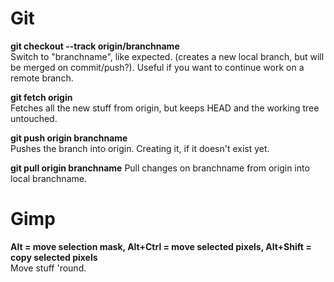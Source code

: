 # Git #
**git checkout --track origin/branchname**  
Switch to "branchname", like expected. (creates a new local branch, but will be merged on commit/push?). Useful if you want to continue work on a remote branch.  
  
**git fetch origin**  
Fetches all the new stuff from origin, but keeps HEAD and the working tree untouched.
  
**git push origin branchname**  
Pushes the branch into origin. Creating it, if it doesn't exist yet.

**git pull origin branchname**
Pull changes on branchname from origin into local branchname.

# Gimp #
**Alt = move selection mask, Alt+Ctrl = move selected pixels, Alt+Shift = copy selected pixels**  
Move stuff 'round.
